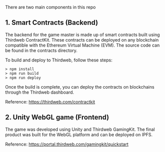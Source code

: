 There are two main components in this repo

## 1. Smart Contracts (Backend)

The backend for the game master is made up of smart contracts built using Thirdweb ContractKit. These contracts can be deployed on any blockchain compatible with the Ethereum Virtual Machine (EVM). The source code can be found in the contracts directory.

To build and deploy to Thirdweb, follow these steps:

```
> npm install
> npm run build
> npm run deploy
```

Once the build is complete, you can deploy the contracts on blockchains through the Thirdweb dashboard.

Reference: https://thirdweb.com/contractkit

## 2. Unity WebGL game (Frontend)

The game was developed using Unity and Thirdweb GamingKit. The final product was built for the WebGL platform and can be deployed on IPFS.

Reference: https://portal.thirdweb.com/gamingkit/quickstart
